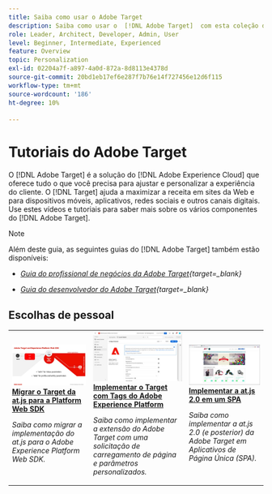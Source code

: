 ```yaml
---
title: Saiba como usar o Adobe Target
description: Saiba como usar o  [!DNL Adobe Target]  com esta coleção de tutoriais e vídeos que abrangem todos os seus componentes.
role: Leader, Architect, Developer, Admin, User
level: Beginner, Intermediate, Experienced
feature: Overview
topic: Personalization
exl-id: 02204a7f-a897-4a0d-872a-8d8113e4378d
source-git-commit: 20bd1eb17ef6e287f7b76e14f727456e12d6f115
workflow-type: tm+mt
source-wordcount: '186'
ht-degree: 10%

---
```


# Tutoriais do Adobe Target

O [!DNL Adobe Target] é a solução do [!DNL Adobe Experience Cloud] que oferece tudo o que você precisa para ajustar e personalizar a experiência do cliente. O [!DNL Target] ajuda a maximizar a receita em sites da Web e para dispositivos móveis, aplicativos, redes sociais e outros canais digitais. Use estes vídeos e tutoriais para saber mais sobre os vários componentes do [!DNL Adobe Target].

>[!NOTE]
>
>Além deste guia, as seguintes guias do [!DNL Adobe Target] também estão disponíveis:
>
>* *[Guia do profissional de negócios da Adobe Target](https://experienceleague.adobe.com/docs/target/using/target-home.html?lang=pt-BR){target=_blank}*
>
>* *[Guia do desenvolvedor do Adobe Target](https://experienceleague.adobe.com/docs/target-dev/developer/overview.html?lang=pt-BR){target=_blank}*

<div id="recs-overview-body-1"></div>
<div id="recs-overview-body-2"></div>
<div id="recs-overview-body-3"></div>
<div id="recs-overview-body-4"></div>
<div id="recs-overview-body-5"></div>
<div id="recs-overview-body-6"></div>

## Escolhas de pessoal

<table style="margin-top: 0 !important">
<tr>
  <td>
    <a href="https://experienceleague.adobe.com/docs/platform-learn/migrate-target-to-websdk/introduction.html?lang=pt-BR">
      <img alt="Migração do Target da at.js para o Platform Web SDK" src="./assets/thumb_websdk.jpg" />
    </a>
    <div>
      <a href="https://experienceleague.adobe.com/docs/platform-learn/migrate-target-to-websdk/introduction.html?lang=pt-BR">
    <strong>Migrar o Target da at.js para a Platform Web SDK</strong>
    </a>
    </div>
    <p>
    <em>Saiba como migrar a implementação do at.js para o Adobe Experience Platform Web SDK.</em>
    <p>
  </td>
  <td>
    <a href="https://experienceleague.adobe.com/docs/platform-learn/implement-in-websites/implement-solutions/target.html?lang=pt-BR"> 
      <img alt="Implementar o Target com tags do Adobe Experience Platform" src="./assets/add-adobe-target.jpg"/>
    </a>
    <div>
      <a href="https://experienceleague.adobe.com/docs/platform-learn/implement-in-websites/implement-solutions/target.html?lang=pt-BR">
    <strong>Implementar o Target com Tags do Adobe Experience Platform</strong>
    </a>
    </div>
    <p>
    <em>Saiba como implementar a extensão do Adobe Target com uma solicitação de carregamento de página e parâmetros personalizados.</em>
    <p>
  </td>
   <td>
    <a href="https://experienceleague.adobe.com/docs/target-learn/tutorials/implementation/implement-atjs-20-in-a-single-page-application.html?lang=pt-BR">
      <img alt="Implementar a at.js 2.0 do Adobe Target em um aplicativo de página única (SPA)" src="./assets/26248.png" />
    </a>
    <div>
    <a href="https://experienceleague.adobe.com/docs/target-learn/tutorials/implementation/implement-atjs-20-in-a-single-page-application.html?lang=pt-BR">
    <strong>Implementar a at.js 2.0 em um SPA</strong>
    </a>
    </div>
    <p>
    <em> Saiba como implementar a at.js 2.0 (e posterior) da Adobe Target em Aplicativos de Página Única (SPA).</em>
    <p>
  </td>
</tr>
</table>